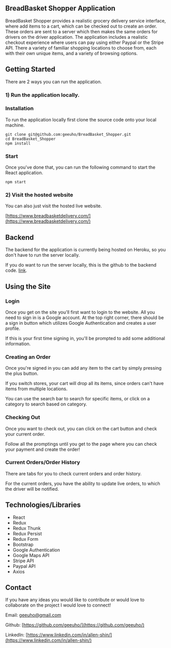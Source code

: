## BreadBasket Shopper Application

BreadBasket Shopper provides a realistic grocery delivery service interface, where add items to a cart, which can be checked out to create an order. These orders are sent to a server which then makes the same orders for drivers on the driver application. The application includes a realistic checkout experience where users can pay using either Paypal or the Stripe API. There a variety of familiar shopping locations to choose from, each with their own unique items, and a variety of browsing options. 

## Getting Started

There are 2 ways you can run the application. 

### 1) Run the application locally.

### Installation

To run the application locally first clone the source code onto your local machine.

```
git clone git@github.com:geeuho/BreadBasket_Shopper.git
cd BreadBasket_Shopper
npm install 
```

### Start

Once you've done that, you can run the following command to start the React application.

```
npm start
```

### 2) Visit the hosted website

You can also just visit the hosted live website. 

[https://www.breadbasketdelivery.com/](https://www.breadbasketdelivery.com/)

## Backend

The backend for the application is currently being hosted on Heroku, so you don't have to run the server locally. 

If you do want to run the server locally, this is the github to the backend code. [link](https://github.com/geeuho/BreadBasket_Backend). 

## Using the Site

### Login

Once you get on the site you'll first want to login to the website. All you need to sign in is a Google account. At the top right corner, there should be a sign in button which utilizes Google Authentication and creates a user profile.

If this is your first time signing in, you'll be prompted to add some additional information.  

### Creating an Order

Once you're signed in you can add any item to the cart by simply pressing the plus button. 

If you switch stores, your cart will drop all its items, since orders can't have items from multiple locations. 

You can use the search bar to search for specific items, or click on a category to search based on category. 

### Checking Out

Once you want to check out, you can click on the cart button and check your current order. 

Follow all the promptings until you get to the page where you can check your payment and create the order! 

### Current Orders/Order History

There are tabs for you to check current orders and order history.

For the current orders, you have the ability to update live orders, to which the driver will be notified.

## Technologies/Libraries

- React
- Redux
- Redux Thunk 
- Redux Persist
- Redux Form
- Bootstrap
- Google Authentication
- Google Maps API
- Stripe API
- Paypal API 
- Axios

## Contact

If you have any ideas you would like to contribute or would love to collaborate on the project I would love to connect! 

Email: geeuho@gmail.com

Github: [https://github.com/geeuho/](https://github.com/geeuho/)

LinkedIn: [https://www.linkedin.com/in/allen-shin/](https://www.linkedin.com/in/allen-shin/)

